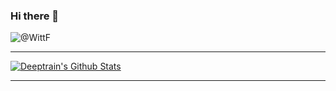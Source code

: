 ### Hi there 👋

<img src="https://count.getloli.com/get/@WittF?theme=rule34" alt="@WittF" />

---

[![Deeptrain's Github Stats](https://stats.deeptrain.net/user/WittF?theme=light)](https://github.com/zmh-program/code-statistic)



---
<!--
**WittF/WittF** is a ✨ _special_ ✨ repository because its `README.md` (this file) appears on your GitHub profile.

Here are some ideas to get you started:

- 🔭 I’m currently working on ...
- 🌱 I’m currently learning ...
- 👯 I’m looking to collaborate on ...
- 🤔 I’m looking for help with ...
- 💬 Ask me about ...
- 📫 How to reach me: ...
- 😄 Pronouns: ...
- ⚡ Fun fact: ...
-->
